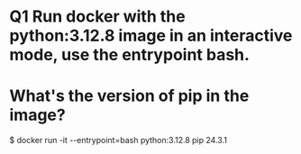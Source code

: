 # Q1 Run docker with the python:3.12.8 image in an interactive mode, use the entrypoint bash.
# What's the version of pip in the image?

$ docker run -it --entrypoint=bash python:3.12.8
pip 24.3.1
